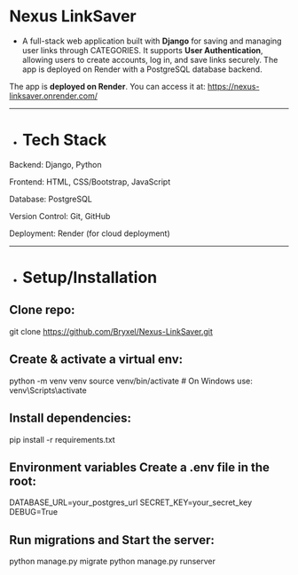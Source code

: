 # Nexus LinkSaver
- A full-stack web application built with **Django** for saving and managing user links through CATEGORIES. 
It supports **User Authentication**, allowing users to create accounts, log in, and save links securely. 
The app is deployed on Render with a PostgreSQL database backend.

The app is **deployed on Render**. You can access it at:
https://nexus-linksaver.onrender.com/

---
- # Tech Stack

Backend: Django, Python

Frontend: HTML, CSS/Bootstrap, JavaScript

Database: PostgreSQL

Version Control: Git, GitHub

Deployment: Render (for cloud deployment)

---
- # Setup/Installation

Clone repo:
---
  git clone https://github.com/Bryxel/Nexus-LinkSaver.git

Create & activate a virtual env:
---
  python -m venv venv
  source venv/bin/activate  # On Windows use: venv\Scripts\activate

Install dependencies:
---
  pip install -r requirements.txt

Environment variables Create a .env file in the root:
---
  DATABASE_URL=your_postgres_url
  SECRET_KEY=your_secret_key
  DEBUG=True

Run migrations and Start the server:
---
  python manage.py migrate
  python manage.py runserver






